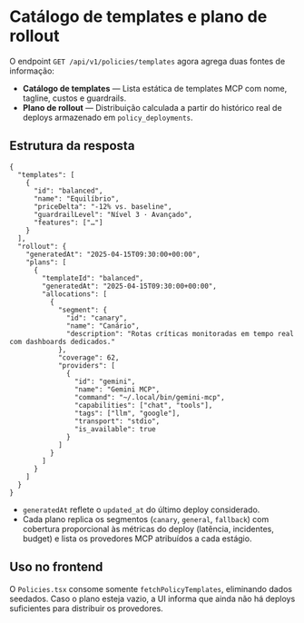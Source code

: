 # Catálogo de templates e plano de rollout

O endpoint `GET /api/v1/policies/templates` agora agrega duas fontes de informação:

* **Catálogo de templates** — Lista estática de templates MCP com nome, tagline, custos e guardrails.
* **Plano de rollout** — Distribuição calculada a partir do histórico real de deploys armazenado em `policy_deployments`.

## Estrutura da resposta

```jsonc
{
  "templates": [
    {
      "id": "balanced",
      "name": "Equilíbrio",
      "priceDelta": "-12% vs. baseline",
      "guardrailLevel": "Nível 3 · Avançado",
      "features": ["…"]
    }
  ],
  "rollout": {
    "generatedAt": "2025-04-15T09:30:00+00:00",
    "plans": [
      {
        "templateId": "balanced",
        "generatedAt": "2025-04-15T09:30:00+00:00",
        "allocations": [
          {
            "segment": {
              "id": "canary",
              "name": "Canário",
              "description": "Rotas críticas monitoradas em tempo real com dashboards dedicados."
            },
            "coverage": 62,
            "providers": [
              {
                "id": "gemini",
                "name": "Gemini MCP",
                "command": "~/.local/bin/gemini-mcp",
                "capabilities": ["chat", "tools"],
                "tags": ["llm", "google"],
                "transport": "stdio",
                "is_available": true
              }
            ]
          }
        ]
      }
    ]
  }
}
```

* `generatedAt` reflete o `updated_at` do último deploy considerado.
* Cada plano replica os segmentos (`canary`, `general`, `fallback`) com cobertura proporcional às métricas do deploy (latência, incidentes, budget) e lista os provedores MCP atribuídos a cada estágio.

## Uso no frontend

O `Policies.tsx` consome somente `fetchPolicyTemplates`, eliminando dados seedados. Caso o plano esteja vazio, a UI informa que ainda não há deploys suficientes para distribuir os provedores.
